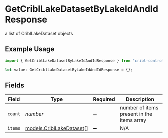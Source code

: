 # GetCriblLakeDatasetByLakeIdAndIdResponse

a list of CriblLakeDataset objects

## Example Usage

```typescript
import { GetCriblLakeDatasetByLakeIdAndIdResponse } from "cribl-control-plane/models/operations";

let value: GetCriblLakeDatasetByLakeIdAndIdResponse = {};
```

## Fields

| Field                                                         | Type                                                          | Required                                                      | Description                                                   |
| ------------------------------------------------------------- | ------------------------------------------------------------- | ------------------------------------------------------------- | ------------------------------------------------------------- |
| `count`                                                       | *number*                                                      | :heavy_minus_sign:                                            | number of items present in the items array                    |
| `items`                                                       | [models.CriblLakeDataset](../../models/cribllakedataset.md)[] | :heavy_minus_sign:                                            | N/A                                                           |